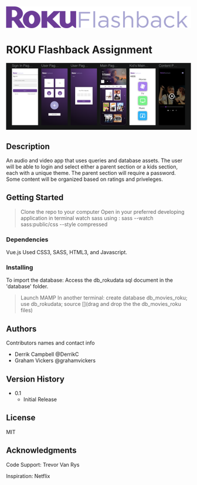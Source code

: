 ![rokuLogo](images/roku_Readme.svg)

# ROKU Flashback Assignment
![rokuMobile](images/mobile_rokuflashback_design-1.png)
## Description
An audio and video app that uses queries and database assets. The user will be able to login and select either a parent section or a kids section, each with a unique theme. The parent section will require a password. Some content will be organized based on ratings and priveleges. 


## Getting Started
 >Clone the repo to your computer
 >Open in your preferred developing application
 >in terminal watch sass using : sass --watch sass:public/css --style compressed

 
### Dependencies
Vue.js
Used CSS3, SASS, HTML3, and Javascript. 


### Installing


To import the database: 
Access the db_rokudata sql document in the 'database' folder.

> Launch MAMP
In another terminal:
> create database db_movies_roku;
> use db_rokudata;
>source [](drag and drop the the db_movies_roku files)

## Authors

Contributors names and contact info

* Derrik Campbell @DerrikC
* Graham Vickers @grahamvickers


## Version History

* 0.1
    * Initial Release

## License

MIT

## Acknowledgments


Code Support: 
Trevor Van Rys

Inspiration: 
Netflix
